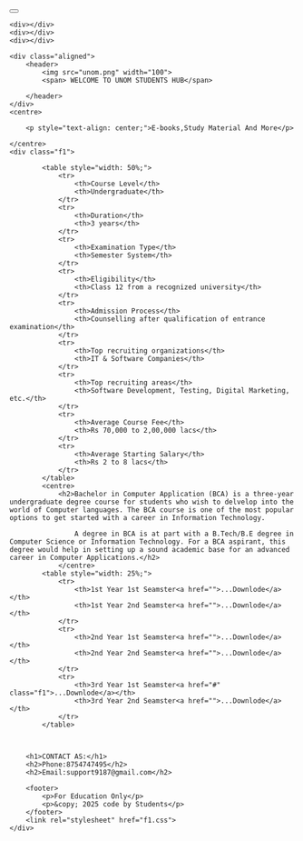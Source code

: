 <!DOCTYPE html>
<html>
<head>
    <title>UNOM BCA DEPARTMENT SYLLABUS MATERIAL</title>
    <link rel="shortcut icon" type="img/jpg" href="unom.png"> 
    <meta name="viewport"
    content="width=device-width, inital-scale=1">   
    <div class="menu"></div>   
    <button class="menu"></button>
</head>
<body>
   
    <div></div>
    <div></div>
    <div></div>
    
    <div class="aligned">
        <header>
            <img src="unom.png" width="100">
            <span> WELCOME TO UNOM STUDENTS HUB</span>
            
        </header>
    </div>
    <centre>
        
        <p style="text-align: center;">E-books,Study Material And More</p>
      
    </centre>
    <div class="f1">
    
            <table style="width: 50%;">
                <tr>
                    <th>Course Level</th>
                    <th>Undergraduate</th>
                </tr>
                <tr>
                    <th>Duration</th>
                    <th>3 years</th>
                </tr>
                <tr>
                    <th>Examination Type</th>
                    <th>Semester System</th>
                </tr>
                <tr>
                    <th>Eligibility</th>
                    <th>Class 12 from a recognized university</th>
                </tr>
                <tr>
                    <th>Admission Process</th>
                    <th>Counselling after qualification of entrance examination</th>
                </tr>
                <tr>
                    <th>Top recruiting organizations</th>
                    <th>IT & Software Companies</th>
                </tr>
                <tr>
                    <th>Top recruiting areas</th>
                    <th>Software Development, Testing, Digital Marketing, etc.</th>
                </tr>
                <tr>
                    <th>Average Course Fee</th>
                    <th>Rs 70,000 to 2,00,000 lacs</th>
                </tr>
                <tr>
                    <th>Average Starting Salary</th>
                    <th>Rs 2 to 8 lacs</th>
                </tr>
            </table>
            <centre>
                <h2>Bachelor in Computer Application (BCA) is a three-year undergraduate degree course for students who wish to delvelop into the world of Computer languages. The BCA course is one of the most popular options to get started with a career in Information Technology. 

                    A degree in BCA is at part with a B.Tech/B.E degree in Computer Science or Information Technology. For a BCA aspirant, this degree would help in setting up a sound academic base for an advanced career in Computer Applications.</h2>
                </centre>
            <table style="width: 25%;">
                <tr>
                    <th>1st Year 1st Seamster<a href="">...Downlode</a></th>
                    <th>1st Year 2nd Seamster<a href="">...Downlode</a></th>
                </tr>
                <tr>
                    <th>2nd Year 1st Seamster<a href="">...Downlode</a></th>
                    <th>2nd Year 2nd Seamster<a href="">...Downlode</a></th>
                </tr>
                <tr>
                    <th>3rd Year 1st Seamster<a href="#" class="f1">...Downlode</a></th>
                    <th>3rd Year 2nd Seamster<a href="">...Downlode</a></th>
                </tr>
            </table>
      
       
       
        <h1>CONTACT AS:</h1>
        <h2>Phone:8754747495</h2>
        <h2>Email:support9187@gmail.com</h2>
       
        <footer>
            <p>For Education Only</p>
            <p>&copy; 2025 code by Students</p>
        </footer>
        <link rel="stylesheet" href="f1.css">
    </div>
</body>
</html>
